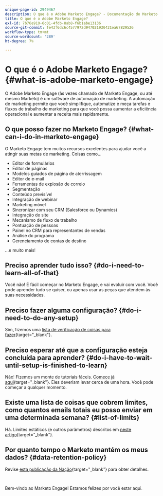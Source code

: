 ```yaml
---
unique-page-id: 2949467
description: O que é o Adobe Marketo Engage? - Documentação do Marketo - Documentação do produto
title: O que é o Adobe Marketo Engage?
exl-id: 7b76e910-6c01-4fdb-8ab8-f6b1abe13136
source-git-commit: fe43f6dc6c4577972d947021930421ea67829526
workflow-type: tm+mt
source-wordcount: '289'
ht-degree: 7%

---
```


# O que é o Adobe Marketo Engage? {#what-is-adobe-marketo-engage}

O Adobe Marketo Engage (às vezes chamado de Marketo Engage, ou até mesmo Marketo) é um software de automação de marketing. A automação de marketing permite que você simplifique, automatize e meça tarefas e fluxos de trabalho de marketing para que você possa aumentar a eficiência operacional e aumentar a receita mais rapidamente.

## O que posso fazer no Marketo Engage? {#what-can-i-do-in-marketo-engage}

O Marketo Engage tem muitos recursos excelentes para ajudar você a atingir suas metas de marketing. Coisas como...

* Editor de formulários
* Editor de páginas
* Modelos guiados de página de aterrissagem
* Editor de e-mail
* Ferramentas de explosão de correio
* Segmentação
* Conteúdo previsível
* Integração de webinar
* Marketing móvel
* Sincronizar com seu CRM (Salesforce ou Dynamics)
* Integração de site
* Mecanismo de fluxo de trabalho
* Pontuação de pessoas
* Painel no CRM para representantes de vendas
* Análise do programa
* Gerenciamento de contas de destino

...e muito mais!

## Preciso aprender tudo isso? {#do-i-need-to-learn-all-of-that}

Você não! É fácil começar no Marketo Engage, e vai evoluir com você. Você pode aprender tudo se quiser, ou apenas usar as peças que atendem às suas necessidades.

## Preciso fazer alguma configuração? {#do-i-need-to-do-any-setup}

Sim, fizemos uma [lista de verificação de coisas para fazer](/help/marketo/getting-started/setup/setup-checklist.md){target="_blank"}.

## Preciso esperar até que a configuração esteja concluída para aprender? {#do-i-have-to-wait-until-setup-is-finished-to-learn}

Não! Fizemos um monte de tutoriais fáceis. [Comece já aqui](/help/marketo/getting-started/quick-wins/get-set-up-and-add-a-person.md){target="_blank"}. Eles deveriam levar cerca de uma hora. Você pode começar a qualquer momento.

## Existe uma lista de coisas que cobrem limites, como quantos emails totais eu posso enviar em uma determinada semana? {#list-of-limits}

Há. Limites estáticos (e outros parâmetros) descritos em [neste artigo](https://helpx.adobe.com/legal/product-descriptions/adobe-marketo-engage---product-description.html#static-limits){target="_blank"}.

## Por quanto tempo o Marketo mantém os meus dados? {#data-retention-policy}

Revise [esta publicação da Nação](https://nation.marketo.com/t5/knowledgebase/marketo-activities-data-retention-policy-under-the-hood/ta-p/251191){target="_blank"} para obter detalhes.

<br>

Bem-vindo ao Marketo Engage! Estamos felizes por você estar aqui.
